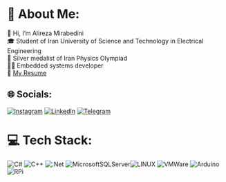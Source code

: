 # 💫 About Me:
👋 Hi, I’m Alireza Mirabedini<br>🎓 Student of Iran University of Science and Technology in Electrical Engineering<br>🥈 Silver medalist of Iran Physics Olympiad<br>🧑‍💻 Embedded systems developer<br>📄 [My Resume](https://rxresu.me/mirabedini.alireza/resume)


## 🌐 Socials:
[![Instagram](https://img.shields.io/badge/Instagram-%23E4405F.svg?logo=Instagram&logoColor=white)](https://instagram.com/mirabedini_alireza) [![LinkedIn](https://img.shields.io/badge/LinkedIn-%230077B5.svg?logo=linkedin&logoColor=white)](https://linkedin.com/in/seyed-alireza-mirabedini-796613274) [![Telegram](https://img.shields.io/badge/Telegram-2CA5E0?style=flat&logo=telegram&logoColor=white)](https://t.me/JVUXE)

# 💻 Tech Stack:
![C#](https://img.shields.io/badge/c%23-%23239120.svg?style=flat&logo=c-sharp&logoColor=white) ![C++](https://img.shields.io/badge/c++-%2300599C.svg?style=flat&logo=c%2B%2B&logoColor=white) ![.Net](https://img.shields.io/badge/.NET-5C2D91?style=flat&logo=.net&logoColor=white) ![MicrosoftSQLServer](https://img.shields.io/badge/Microsoft%20SQL%20Sever-CC2927?style=flat&logo=microsoft%20sql%20server&logoColor=white)![LINUX](https://img.shields.io/badge/Linux-FCC624?style=flat&logo=linux&logoColor=black) ![VMWare](https://img.shields.io/badge/VMware-231f20?style=flat&logo=VMware&logoColor=white) ![Arduino](https://img.shields.io/badge/Arduino-00979D?style=flat&logo=Arduino&logoColor=white) ![RPi](https://img.shields.io/badge/Raspberry%20Pi-A22846?style=flat&logo=Raspberry%20Pi&logoColor=white)
